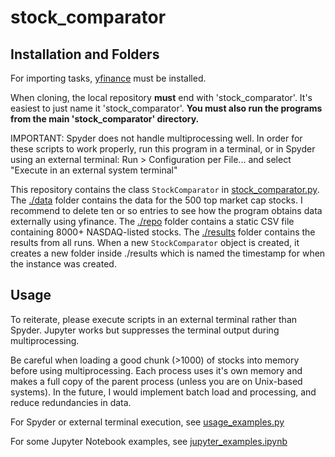 # stock_comparator

## Installation and Folders
For importing tasks, [yfinance](https://pypi.org/project/yfinance/) must be installed.

When cloning, the local repository **must** end with 'stock_comparator'.
It's easiest to just name it 'stock_comparator'.
**You must also run the programs from the main 'stock_comparator' directory.**

IMPORTANT: Spyder does not handle multiprocessing well. In order for these scripts to work properly, run this program in a terminal, or in Spyder using an external 
terminal:
    Run > Configuration per File... and select "Execute in an external system 
    terminal"

This repository contains the class `StockComparator` in [stock_comparator.py](./stock_comparator.py).
The [./data](./data) folder contains the data for the 500 top market cap stocks. I recommend to delete ten or so entries to see how the program obtains data externally using yfinance.
The [./repo](./repo) folder contains a static CSV file containing 8000+ NASDAQ-listed stocks.
The [./results](./results) folder contains the results from all runs. 
    When a new `StockComparator` object is created, it creates a new folder inside ./results which is named the timestamp for when the instance was created.

## Usage
To reiterate, please execute scripts in an external terminal rather than Spyder. Jupyter works but suppresses the terminal output during multiprocessing.

Be careful when loading a good chunk (>1000) of stocks into memory before using multiprocessing. Each process uses it's own memory and makes a full copy of the parent process (unless you are on Unix-based systems). In the future, I would implement batch load and processing, and reduce redundancies in data.

For Spyder or external terminal execution, see [usage_examples.py](./usage_examples.py)

For some Jupyter Notebook examples, see [jupyter_examples.ipynb](./jupyter_examples.ipynb)
